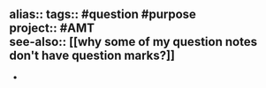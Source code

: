 alias::
tags:: #question #purpose  
project:: #AMT  
see-also:: [[why some of my question notes don't have question marks?]]
-
-